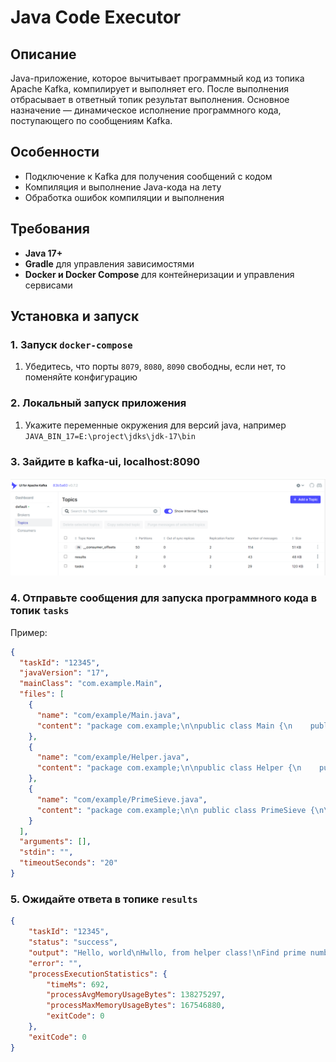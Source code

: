 # Java Code Executor

## Описание

Java-приложение, которое вычитывает программный код из топика Apache Kafka, компилирует и выполняет его.
После выполнения отбрасывает в ответный топик результат выполнения.
Основное назначение — динамическое исполнение программного кода, поступающего по сообщениям Kafka.

## Особенности

- Подключение к Kafka для получения сообщений с кодом
- Компиляция и выполнение Java-кода на лету
- Обработка ошибок компиляции и выполнения

## Требования

- **Java 17+**
- **Gradle** для управления зависимостями
- **Docker и Docker Compose** для контейнеризации и управления сервисами

## Установка и запуск

### 1. Запуск `docker-compose`

1. Убедитесь, что порты `8079`, `8080`, `8090` свободны, если нет, то поменяйте конфигурацию


### 2. Локальный запуск приложения 

1. Укажите переменные окружения для версий java, например `JAVA_BIN_17=E:\project\jdks\jdk-17\bin`


### 3. Зайдите в kafka-ui, localhost:8090
![kafka-ui](example/kafka-ui.png)

### 4. Отправьте сообщения для запуска программного кода в топик `tasks`

Пример:
```json
{
  "taskId": "12345",
  "javaVersion": "17",
  "mainClass": "com.example.Main",
  "files": [
    {
      "name": "com/example/Main.java",
      "content": "package com.example;\n\npublic class Main {\n    public static void main(String[] args) {\n        System.out.println(\"Hello, world\");\n        Helper.sayHello();\n        PrimeSieve.run();\n    }\n}\n"
    },
    {
      "name": "com/example/Helper.java",
      "content": "package com.example;\n\npublic class Helper {\n    public static void sayHello() {\n        System.out.println(\"Hwllo, from helper class!\");\n    }\n}\n"
    },
    {
      "name": "com/example/PrimeSieve.java",
      "content": "package com.example;\n\n public class PrimeSieve {\n\n    /**\n     * Метод для вычисления всех простых чисел до заданного предела n\n     * с использованием решета Эратосфена.\n     *\n     * @param n верхний предел для поиска простых чисел\n     * @return массив простых чисел до n\n     */\n    public static int[] sieveOfEratosthenes(int n) {\n        boolean[] isPrime = new boolean[n + 1];\n        // Инициализируем массив, предполагая, что все числа простые\n        for (int i = 2; i <= n; i++) {\n            isPrime[i] = true;\n        }\n\n        // Применяем алгоритм решета Эратосфена\n        for (int p = 2; p * p <= n; p++) {\n            if (isPrime[p]) {\n                // Обозначаем кратные p числа как непростые\n                for (int i = p * p; i <= n; i += p) {\n                    isPrime[i] = false;\n                }\n            }\n        }\n\n        // Подсчитываем количество простых чисел\n        int count = 0;\n        for (int i = 2; i <= n; i++) {\n            if (isPrime[i]) {\n                count++;\n            }\n        }\n\n        // Заполняем массив простых чисел\n        int[] primes = new int[count];\n        int index = 0;\n        for (int i = 2; i <= n; i++) {\n            if (isPrime[i]) {\n                primes[index++] = i;\n            }\n        }\n\n        return primes;\n    }\n\n    public static void run() {\n        int limit = 100_000_000; // 100 миллионов\n        long startTime = System.currentTimeMillis();\n        \n        int[] primes = sieveOfEratosthenes(limit);\n        \n        long endTime = System.currentTimeMillis();\n        System.out.println(\"Find prime numbers: \" + primes.length);\n        System.out.println(\"Execution time: \" + (endTime - startTime) / 1000.0 + \" sec\");\n    }\n}"
    }
  ],
  "arguments": [],
  "stdin": "",
  "timeoutSeconds": "20"
}
```

### 5. Ожидайте ответа в топике `results`
```json
{
	"taskId": "12345",
	"status": "success",
	"output": "Hello, world\nHwllo, from helper class!\nFind prime numbers: 5761455\nExecution time: 0.652 sec\n",
	"error": "",
	"processExecutionStatistics": {
		"timeMs": 692,
		"processAvgMemoryUsageBytes": 138275297,
		"processMaxMemoryUsageBytes": 167546880,
		"exitCode": 0
	},
	"exitCode": 0
}
```